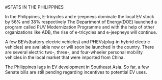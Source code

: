 




#STATS IN THE PHILIPPINES

In the Philippines, E-tricycles and e-jeepneys dominate the local EV stock by 56% and 38% respectively The Department of Energy(DOE) launched a program called PUV Modernization Programme and with the help of other organizations like ADB, the rise of e-tricycles and e-jeepneys will continue.

A few BEVs(battery electric vehicles) and PHEVs(plug-in hybrid electric vehicles) are available now or will soon be launched in the country. There are several electric two-, three-, and four-wheeler personal mobility vehicles in the local market that were imported from China.

The Philippines lags in EV development in Southeast Asia. So far, a few Senate bills are still pending regarding incentives to potential EV uses. 

